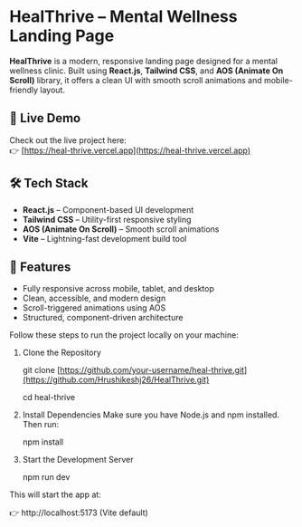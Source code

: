 # HealThrive – Mental Wellness Landing Page

**HealThrive** is a modern, responsive landing page designed for a mental wellness clinic. Built using **React.js**, **Tailwind CSS**, and **AOS (Animate On Scroll)** library, it offers a clean UI with smooth scroll animations and mobile-friendly layout.

## 🚀 Live Demo

Check out the live project here:  
👉 [https://heal-thrive.vercel.app](https://heal-thrive.vercel.app)

## 🛠️ Tech Stack

- **React.js** – Component-based UI development  
- **Tailwind CSS** – Utility-first responsive styling  
- **AOS (Animate On Scroll)** – Smooth scroll animations  
- **Vite** – Lightning-fast development build tool  

## 📱 Features

- Fully responsive across mobile, tablet, and desktop  
- Clean, accessible, and modern design  
- Scroll-triggered animations using AOS  
- Structured, component-driven architecture  

Follow these steps to run the project locally on your machine:

1. Clone the Repository

   git clone [https://github.com/your-username/heal-thrive.git](https://github.com/Hrushikeshj26/HealThrive.git)
   
    cd heal-thrive
   
3. Install Dependencies
   Make sure you have Node.js and npm installed. Then run:
   
   npm install
   
4. Start the Development Server

   npm run dev

  This will start the app at:
  
👉 http://localhost:5173 (Vite default)
